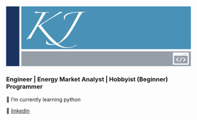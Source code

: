 [![bg][banner]][github]

###    Engineer | Energy Market Analyst | Hobbyist (Beginner) Programmer

🌱 I’m currently learning python

👔 [linkedin][linkedin]


[banner]: https://raw.githubusercontent.com/kismat-jinadu/kismat-jinadu/master/banner.png
[linkedin]: https://www.linkedin.com/in/kismat-jinadu/
[github]: https://github.com/kismat-jinadu
